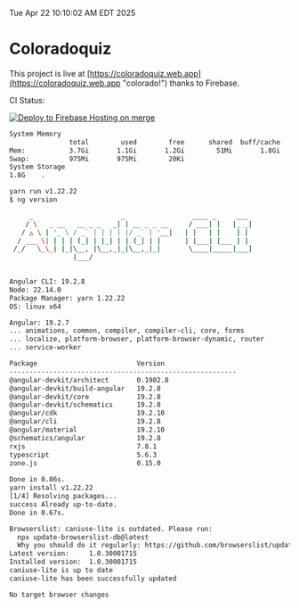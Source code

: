 Tue Apr 22 10:10:02 AM EDT 2025

# Coloradoquiz


This project is live at [https://coloradoquiz.web.app](https://coloradoquiz.web.app "colorado!") thanks to Firebase.

CI Status: 

[![Deploy to Firebase Hosting on merge](https://github.com/teamkushal/coloradoquiz/actions/workflows/firebase-hosting-merge.yml/badge.svg)](https://github.com/teamkushal/coloradoquiz/actions/workflows/firebase-hosting-merge.yml)

```bash
System Memory
               total        used        free      shared  buff/cache   available
Mem:           3.7Gi       1.1Gi       1.2Gi        51Mi       1.8Gi       2.6Gi
Swap:          975Mi       975Mi        20Ki
System Storage
1.8G	.
```
```bash
yarn run v1.22.22
$ ng version

     _                      _                 ____ _     ___
    / \   _ __   __ _ _   _| | __ _ _ __     / ___| |   |_ _|
   / △ \ | '_ \ / _` | | | | |/ _` | '__|   | |   | |    | |
  / ___ \| | | | (_| | |_| | | (_| | |      | |___| |___ | |
 /_/   \_\_| |_|\__, |\__,_|_|\__,_|_|       \____|_____|___|
                |___/
    

Angular CLI: 19.2.8
Node: 22.14.0
Package Manager: yarn 1.22.22
OS: linux x64

Angular: 19.2.7
... animations, common, compiler, compiler-cli, core, forms
... localize, platform-browser, platform-browser-dynamic, router
... service-worker

Package                         Version
---------------------------------------------------------
@angular-devkit/architect       0.1902.8
@angular-devkit/build-angular   19.2.8
@angular-devkit/core            19.2.8
@angular-devkit/schematics      19.2.8
@angular/cdk                    19.2.10
@angular/cli                    19.2.8
@angular/material               19.2.10
@schematics/angular             19.2.8
rxjs                            7.8.1
typescript                      5.6.3
zone.js                         0.15.0
    
Done in 0.86s.
yarn install v1.22.22
[1/4] Resolving packages...
success Already up-to-date.
Done in 0.67s.
```
```bash
Browserslist: caniuse-lite is outdated. Please run:
  npx update-browserslist-db@latest
  Why you should do it regularly: https://github.com/browserslist/update-db#readme
Latest version:     1.0.30001715
Installed version:  1.0.30001715
caniuse-lite is up to date
caniuse-lite has been successfully updated

No target browser changes
```
```bash
